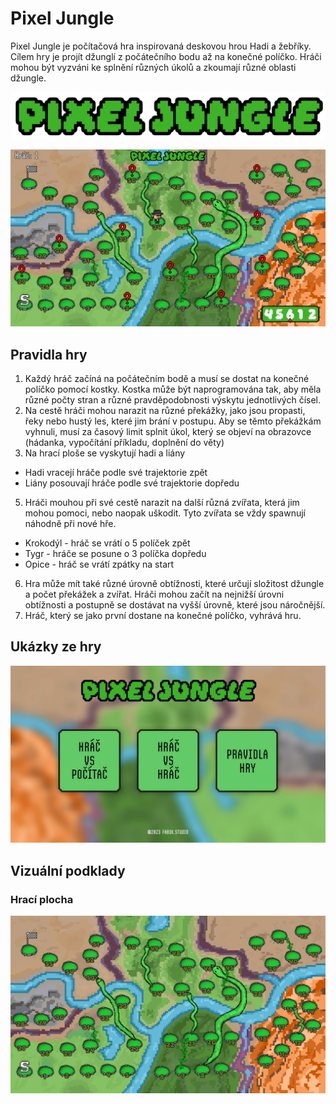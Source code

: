 # Pixel Jungle
Pixel Jungle je počítačová hra inspirovaná deskovou hrou Hadi a žebříky. Cílem hry je projít džunglí z počátečního bodu až na konečné políčko. Hráči mohou být vyzváni ke splnění různých úkolů a zkoumají různé oblasti džungle.

![Logo](https://github.com/pslib-cz/2022l4web-app-mockup-AlanFabik/blob/main/logo.png)

![Preview](https://github.com/pslib-cz/2022l4web-app-mockup-AlanFabik/blob/main/preview-hry.jpg)

## Pravidla hry
1. Každý hráč začíná na počátečním bodě a musí se dostat na konečné políčko pomocí kostky. Kostka může být naprogramována tak, aby měla různé počty stran a různé pravděpodobnosti výskytu jednotlivých čísel.
2. Na cestě hráči mohou narazit na různé překážky, jako jsou propasti, řeky nebo hustý les, které jim brání v postupu. Aby se těmto překážkám vyhnuli, musí za časový limit splnit úkol, který se objeví na obrazovce (hádanka, vypočítání příkladu, doplnění do věty)
3. Na hrací ploše se vyskytují hadi a liány
- Hadi vracejí hráče podle své trajektorie zpět
- Liány posouvají hráče podle své trajektorie dopředu
5. Hráči mouhou při své cestě narazit na další různá zvířata, která jim mohou pomoci, nebo naopak uškodit. Tyto zvířata se vždy spawnují náhodně při nové hře.
- Krokodýl - hráč se vrátí o 5 políček zpět
- Tygr - hráče se posune o 3 políčka dopředu
- Opice - hráč se vrátí zpátky na start
6. Hra může mít také různé úrovně obtížnosti, které určují složitost džungle a počet překážek a zvířat. Hráči mohou začít na nejnižší úrovni obtížnosti a postupně se dostávat na vyšší úrovně, které jsou náročnější.
7. Hráč, který se jako první dostane na konečné políčko, vyhrává hru.

## Ukázky ze hry
![Hlavni-nabidka](https://github.com/pslib-cz/2022l4web-app-mockup-AlanFabik/blob/main/hlavn%C3%AD-nab%C3%ADdka.jpg)

## Vizuální podklady

### Hrací plocha

![Plocha](https://github.com/pslib-cz/2022l4web-app-mockup-AlanFabik/blob/main/hrac%C3%AD-plocha.jpg)


